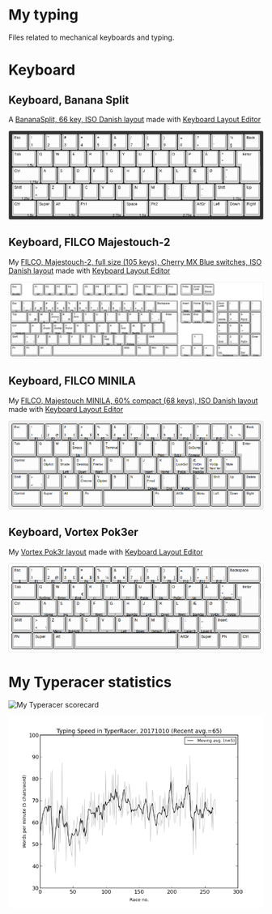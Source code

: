 
# My typing

Files related to mechanical keyboards and typing.

# Keyboard

## Keyboard, Banana Split

A [BananaSplit, 66 key, ISO Danish layout](http://www.keyboard-layout-editor.com/##@_backcolor=%23333333&name=Banana%20Split%20ISO%3B&@=Esc&=!%0A1&=%22%0A2&=%23%0A3&=%C2%A4%0A4&=%C2%A4%0A5&=%2F&%0A6&=%2F%2F%0A7&=(%0A8&=)%0A9&=%2F=%0A0&=%3F%0A+&=%60%0A%27&=%C2%BD%0A%C2%A7&=Back%3B&@_a:0&w:1.5%3B&=Tab%0A%0A%0A%0A%0A1.5u&_a:4%3B&=Q&=W&=E&=R&=T&=Y&=U&=I&=O&=P&=%C3%85&=%5E%0A%22&_x:0.25&w:1.25&h:2&w2:1.5&h2:1&x2:-0.25%3B&=Enter%3B&@_a:0&w:1.75%3B&=Ctrl%0A%0A%0A%0A%0A1.75u&_a:4%3B&=A&=S&=D&=F&=G&=H&=J&=K&=L&=%C3%86&=%C3%98&=*%0A%27%3B&@_a:0&w:1.25%3B&=Shift%0A%0A%0A%0A%0A1.25u&_a:4%3B&=%3E%0A%3C&=Z&=X&=C&=V&=B&=N&=M&=%2F%3B%0A,&=%2F:%0A.&=%2F_%0A-&_a:0&w:1.75%3B&=Shift%0A%0A%0A%0A%0A1.75u&_a:4%3B&=Up%3B&@_a:0&w:1.5%3B&=Ctrl%0A%0A%0A%0A%0A1.5u&_a:4%3B&=Super&_a:0&w:1.5%3B&=Alt%0A%0A%0A%0A%0A1.5u&_w:2.75%3B&=Fn1%0A%0A%0A%0A%0A2.75u&_w:1.5%3B&=Space%0A%0A%0A%0A%0A1.5u&_w:2.75%3B&=Fn2%0A%0A%0A%0A%0A2.75u&_a:4%3B&=AltGr&=Left&=Down&=Right) made with [Keyboard Layout Editor](http://www.keyboard-layout-editor.com/)

![BananaSplit, 66 key Iso Danish layout](keyboard_bananasplit/keyboard-layout.png)

## Keyboard, FILCO Majestouch-2

My [FILCO, Majestouch-2, full size (105 keys), Cherry MX Blue switches, ISO Danish layout](http://www.keyboard-layout-editor.com/##@_backcolor=%23ffffff&name=FILCO,%20Majestouch-2,%20full%20size&author=Thomas%20B%C3%B8vith&switchMount=cherry&switchBrand=cherry&switchType=MX1A-E1xx%3B&@=Esc%0A%0A%0A%0ABootMd&_x:1%3B&=F1%0A%0A%0A%0AM1&=F2%0A%0A%0A%0AM2&=F3%0A%0A%0A%0AM3&=F4%0A%0A%0A%0AM4&_x:0.5%3B&=F5%0A%0A%0A%0AM5&=F6%0A%0A%0A%0AM6&=F7%0A%0A%0A%0AM7&=F8%0A%0A%0A%0AM8&_x:0.5%3B&=F9%0A%0A%0A%0AMplay&=F10%0A%0A%0A%0AMrec&=F11&=F12%0A%0A%0A%0AConfig&_x:0.25%3B&=PrtSc&=Scroll%20Lock&=Pause%0ABreak%3B&@_y:0.5%3B&=Esc%0A%0A%0A%0A%C2%BD&=!%0A1%0A%0A%C2%A1%0AF1&=%22%0A2%0A%0A%2F@%0AF2&=%23%0A3%0A%0A%C2%A3%0AF3&=%C2%A4%0A4%0A%0A$%0AF4&=%25%0A5%0A%0A%C2%BD%0AF5&=%2F&%0A6%0A%0A%C2%A5%0AF6&=%2F%2F%0A7%0A%0A%7B%0AF7&=(%0A8%0A%0A%5B%0AF8&=)%0A9%0A%0A%5D%0AF9&=%2F=%0A0%0A%0A%7D%0AF10&=%3F%0A+%0A%0A%C2%B1%0AF11&=%27%0A%60%0A%0A%7C%0AF12&_w:2%3B&=Backspace&_x:0.25%3B&=Insert%0A%0A%0A%0AMute&=Home%0A%0A%0A%0AVolUp&=PgUp%0A%0A%0A%0APlay&_x:0.25%3B&=Num%20Lock&=%2F%2F&=*&=-%3B&@_w:1.5%3B&=Tab&=Q%0A%0A%0A%2F@&=W%0A%0A%0A%0A$&=E%0A%0A%0A%E2%82%AC%0AUp%0A%0Aemacs&=R%0A%0A%0A%C2%AE&=T%0A%0A%0A%0A%0A%0Aterm&=Y&=U&=I&=O&=P&=%C3%85&=%5E%0A%22%0A%0A~&_x:0.25&w:1.25&h:2&w2:1.5&h2:1&x2:-0.25%3B&=Enter&_x:0.25%3B&=Delete%0A%0A%0A%0APrev&=End%0A%0A%0A%0AVolDn&_a:7%3B&=%0A%0A%0A%0ANext&_x:0.25&a:4%3B&=7%0AHome&=8%0A%E2%86%91&=9%0APgUp&_h:2%3B&=+%3B&@_w:1.75%3B&=Ctrl%0A%0A%0A%0ACapsLock&=A&=S%0A%0A%0A%0ALeft%0A%0Ashade&=D%0A%0A%0A%0ADown%0A%0Adesktp&=F%0A%0A%0A%0ARight%0A%0Afirefox&=G&=H&=J%0A%0A%0A%0AIns&=K%0A%0A%0A%0AHome&=L%0A%0A%0A%0APgUp%0A%0Alock&=%C3%86%0A%0A%0A%0ABackSp&=%C3%98&=*%0A%27&_x:4.75%3B&=4%0A%E2%86%90&=5&=6%0A%E2%86%92%3B&@_w:1.25%3B&=Shift&=%3C%0A%3E%0A%0A%5C&=Z&=X&=C&=V&=B&=N&=M%0A%0A%0A%0ADel%0A%0Amail&=%2F%3B%0A,%0A%0A%0AEnd&=%2F:%0A.%0A%0A%0APgDown&=%2F_%0A-&_w:2.75%3B&=Shift&_x:1.25%3B&=%E2%86%91&_x:1.25%3B&=1%0AEnd&=2%0A%E2%86%93&=3%0APgDn&_h:2%3B&=Enter%0A%0A%0A%0AEnter%3B&@_w:1.25%3B&=Fn&_w:1.25%3B&=Fn&_w:1.25%3B&=Alt&_a:7&w:6.25%3B&=&_a:4&w:1.25%3B&=AltGr&_w:1.25%3B&=Fn&_w:1.25%3B&=Win&_w:1.25%3B&=Fn&_x:0.25%3B&=%E2%86%90%0A%0A%0A%0APrev&=%E2%86%93&=%E2%86%92%0A%0A%0A%0ANext&_x:0.25&w:2%3B&=0%0AIns%0A%0A%0ABackspace&=,%0ADel%0A%0A%0ADelete) made with [Keyboard Layout Editor](http://www.keyboard-layout-editor.com/)

![My FILCO Majestouch-2 full size layout](keyboard_majestouch-2/keyboard-layout.png)

## Keyboard, FILCO MINILA

My [FILCO, Majestouch MINILA, 60% compact (68 keys), ISO Danish layout](http://www.keyboard-layout-editor.com/##@_name=FILCO%20Majestouch%20MINILA&author=Thomas%20B%C3%B8vith&notes=Super/_L+Alt/_L%20/:%20for%20application%20shortcuts%0A%0AControl/_L+Alt/_L/:%20for%20other%20shortcuts%0A%0AControl/_L+%C3%A6%C3%B8%20/:%20switch%20terminal%20tabs%0A%0AControl/_L+1234%20/:%20switch%20panel%20workshapes%0A%0AControl/_L+Alt/_L+1234%20/:%20move%20window%20to%20workspace%0A&switchMount=cherry;&@_f:2;&=Esc&=!%0A1%0A%0A%C2%A1%0AF1&=%22%0A2%0A%0A/@%0AF2&=#%0A3%0A%0A%C2%A3%0AF3&=%C2%A4%0A4%0A%0A$%0AF4&=%25%0A5%0A%0A%C2%BD%0AF5&=/&%0A6%0A%0A%C2%A5%0AF6&=//%0A7%0A%0A%7B%0AF7&=(%0A8%0A%0A%5B%0AF8&=)%0A9%0A%0A%5D%0AF9&=/=%0A0%0A%0A%7D%0AF10&=?%0A+%0A%0A%C2%B1%0AF11&=%27%0A%60%0A%0A%7C%0AF12&=%C2%A7%0A%C2%BD%0A%0A%C2%BE&=Back;&@_w:1.5;&=Tab&=Q&=W&=E%0A%0A%0A%0AUp%0A%0AEmacs&=R&=T%0A%0A%0A%0A%0A%0ATerminal&=Y&=U&=I%0A%0A%0A%0APrint&=O%0A%0A%0A%0AScLk&=P%0A%0A%0A%0ACompse%0A%0AScDump&=%C3%85&=%5E%0A%22%0A%0A~&_x:0.25&w:1.25&h:2&h2:1&x2:-0.25;&=Enter;&@_w:1.75;&=Control&=A%0A%0A%0A%0A%0A%0AClipAct&=S%0A%0A%0A%0ALeft%0A%0AShade&=D%0A%0A%0A%0ADown%0A%0ADesktop&=F%0A%0A%0A%0ARight%0A%0AFirefox&=G&=H&=J%0A%0A%0A%0AInsert&=K%0A%0A%0A%0AHome&=L%0A%0A%0A%0APgUp%0A%0ALockScr&=%C3%86%0APrev%20ter%0A%0A%0ABackSp%0A%0AVolDn&=%C3%98%0ANext%20ter%0A%0A%0A%0A%0AVolUp&=*%0A%27%0A%0A%0A%0A%0AMute;&@=Shift&=%3E%0A%3C%0A%0A%5C&=Z&=X&=C%0A%0A%0A%0A%0A%0AChrome&=V%0A%0A%0A%0A%0A%0AClipbrd&=B&=N&=M%0A%0A%0A%0ADelete%0A%0AEmail&=/;%0A.%0A%0A%0AEnd&=/:%0A.%0A%0A%0APgDn&=/_%0A-&=Shift&=Up&=Delete;&@_w:1.75;&=Control&_w:1.25;&=Super&_w:1.25;&=Alt&_w:1.25;&=Fn&_a:7&w:3;&=&_a:4&w:1.25;&=Fn&_w:1.25;&=AltGr&=Menu&=Left&=Down&=Right) made with [Keyboard Layout Editor](http://www.keyboard-layout-editor.com/)

![My FILCO MINILA layout](keyboard_minila/keyboard-layout.png)

## Keyboard, Vortex Pok3er

My [Vortex Pok3r layout](http://www.keyboard-layout-editor.com/##@_backcolor=#ffffff&name=Pok3r&author=Thomas%20B%C3%B8vith&notes=Vortex%20KBC%20Pok3r,%20black%20with%20backlight,%20red%20Cherry%20MX%20switches.&switchMount=cherry&switchBrand=cherry&switchType=MX1A-L1xx&pcb:true;&@=Esc%0A%0A%0A%0A$&=!%0A1%0A%0A%0AF1&=%22%0A2%0A%0A/@%0AF2&=#%0A3%0A%0A%C2%A3%0AF3&=%C2%A4%0A4%0A%0A$%0AF4&=%25%0A5%0A%0A%C2%BD%0AF5&=/&%0A6%0A%0A%C2%A5%0AF6&=//%0A7%0A%0A%7B%0AF7&=(%0A8%0A%0A%5B%0AF8&=)%0A9%0A%0A%5D%0AF9&=/=%0A0%0A%0A%7D%0AF10&=?%0A+%0A%0A%C2%B1%0AF11&=%60%0A%27%0A%0A%7C%0AF12&_w:2;&=Backspace;&@_w:1.5;&=Tab&=Q%0A%0A%0A%0AScrDmp&=W%0A%0A%0A%0AEnter&=E%0A%0A%0A%E2%82%AC%0AEnd&=R%0A%0A%0A%0A(%20)&=T%0A%0A%0A%0A%7B%20%7D&=Y%0A%0A%0A%0A%5B%20%5D&=U%0A%0A%0A%0APgUp&=I%0A%0A%0A%0AUp&=O%0A%0A%0A%0APgDn&=P%0A%0A%0A%0AUp&=%C3%85%0A%0A%0A%0A%7C&=%5E%0A%22%0A%0A~%0AComp&_x:0.25&w:1.25&w2:1.5&x2:-0.25;&=Enter;&@_w:1.75;&=Ctrl&=A%0A%0A%0A%0AHome&=S%0A%0A%0A%0AIns&=D%0A%0A%0A%0ADel&=F%0A%0A%0A%0ARight&=G%0A%0A%0A%0A//&=H%0A%0A%0A%0ABackSp&=J%0A%0A%0A%0ALeft&=K%0A%0A%0A%0ADown&=L%0A%0A%0A%0ARight&=%C3%86%0A%0A%0A%0ABackSp&=%C3%98%0A%0A%0A%0AVolDn&=*%0A%27%0A%0A%0AVolUp;&@_w:1.25;&=Shift&=%3E%0A%3C%0A%0A%5C&=Z%0A%0A%0A%0AMenu&=X%0A%0A%0A%0ABcklight&=C%0A%0A%0A%0A~&=V%0A%0A%0A%0A%E2%80%93&=B%0A%0A%0A%0ALeft&=N%0A%0A%0A%0ADown&=M%0A%0A%0A%0ADefault&=/;%0A,%0A%0A%0ALayer%202&=/:%0A.%0A%0A%0ALayer%203&=/_%0A-%0A%0A%0ALayer%204&_w:2.75;&=Shift;&@_w:1.25;&=FN&_w:1.25;&=Super&_w:1.25;&=Alt&_a:7&w:6.25;&=&_a:4&w:1.25;&=AltGr&_w:1.25;&=Super&_w:1.25;&=PN&_w:1.25;&=Ctrl) made with [Keyboard Layout Editor](http://www.keyboard-layout-editor.com/)

![My Pok3r layout](keyboard_pok3r/keyboard-layout.png)

# My Typeracer statistics

![My Typeracer scorecard](http://data.typeracer.com/misc/badge?user=skrivemaskinen)

![My Typeracer statistics](mytyperacer/plot/newest.png)
